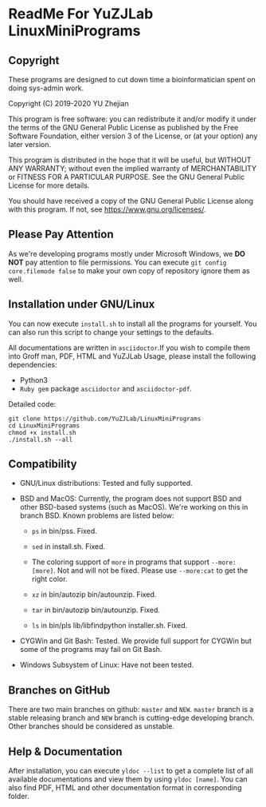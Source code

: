 # ReadMe For YuZJLab LinuxMiniPrograms
## Copyright

These programs are designed to cut down time a bioinformatician spent on doing sys-admin work.

Copyright (C) 2019-2020 YU Zhejian

This program is free software: you can redistribute it and/or modify it under the terms of the GNU General Public License as published by the Free Software Foundation, either version 3 of the License, or (at your option) any later version.

This program is distributed in the hope that it will be useful, but WITHOUT ANY WARRANTY; without even the implied warranty of MERCHANTABILITY or FITNESS FOR A PARTICULAR PURPOSE.  See the GNU General Public License for more details.

You should have received a copy of the GNU General Public License along with this program.  If not, see <https://www.gnu.org/licenses/>.

## Please Pay Attention

As we're developing programs mostly under Microsoft Windows, we **DO NOT** pay attention to file permissions. You can execute `git config core.filemode false` to make your own copy of repository ignore them as well.

## Installation under GNU/Linux
You can now execute `install.sh` to install all the programs for yourself. You can also run this script to change your settings to the defaults.

All documentations are written in `asciidoctor`.If you wish to compile them into Groff man, PDF, HTML and YuZJLab Usage, please install the following dependencies:

* Python3
* `Ruby gem` package `asciidoctor` and `asciidoctor-pdf`.

Detailed code:

```
git clone https://github.com/YuZJLab/LinuxMiniPrograms
cd LinuxMiniPrograms
chmod +x install.sh
./install.sh --all
```

## Compatibility

* GNU/Linux distributions: Tested and fully supported.
* BSD and MacOS: Currently, the program does not support BSD and other BSD-based systems (such as MacOS). We're working on this in branch BSD. Known problems are listed below:

	* `ps` in bin/pss. Fixed.

	* `sed` in install.sh. Fixed.

	* The coloring support of `more` in programs that support `--more:[more]`. Not and will not be fixed. Please use `--more:cat` to get the right color.

	* `xz` in bin/autozip bin/autounzip. Fixed.

	* `tar` in bin/autozip bin/autounzip. Fixed.

	* `ls` in bin/pls lib/libfindpython installer.sh. Fixed.

* CYGWin and Git Bash: Tested. We provide full support for CYGWin but some of the programs may fail on Git Bash.

* Windows Subsystem of Linux: Have not been tested.

## Branches on GitHub

There are two main branches on github: `master` and `NEW`. `master` branch is a stable releasing branch and `NEW` branch is cutting-edge developing branch. Other branches should be considered as unstable.

## Help & Documentation
After installation, you can execute `yldoc --list` to get a complete list of all available documentations and view them by using `yldoc [name]`. You can also find PDF, HTML and other documentation format in corresponding folder.

